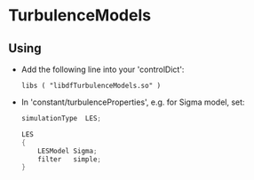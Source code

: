 # TurbulenceModels

## Using

- Add the following line into your 'controlDict':

  `libs ( "libdfTurbulenceModels.so" )`

- In 'constant/turbulenceProperties', e.g. for Sigma model, set:

  ```c++
  simulationType  LES;

  LES
  {
      LESModel Sigma;
      filter   simple;
  }
  ```
